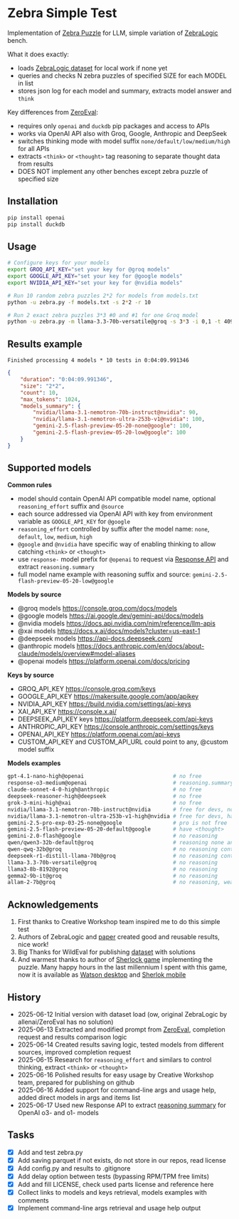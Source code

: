 # Zebra Simple Test

Implementation of [Zebra Puzzle](https://en.wikipedia.org/wiki/Zebra_Puzzle) for LLM, simple variation of [ZebraLogic](https://huggingface.co/blog/yuchenlin/zebra-logic) bench.

What it does exactly:
- loads [ZebraLogic dataset](https://huggingface.co/datasets/WildEval/ZebraLogic) for local work if none yet
- queries and checks N zebra puzzles of specified SIZE for each MODEL in list
- stores json log for each model and summary, extracts model answer and `think`

Key differences from [ZeroEval](https://github.com/WildEval/ZeroEval):
- requires only `openai` and `duckdb` pip packages and access to APIs
- works via OpenAI API also with Groq, Google, Anthropic and DeepSeek
- switches thinking mode with model suffix `none/default/low/medium/high` for all APIs
- extracts `<think>` or `<thought>` tag reasoning to separate thought data from results
- DOES NOT implement any other benches except zebra puzzle of specified size


## Installation

```sh
pip install openai
pip install duckdb
```

## Usage

```sh
# Configure keys for your models
export GROQ_API_KEY="set your key for @groq models"
export GOOGLE_API_KEY="set your key for @google models"
export NVIDIA_API_KEY="set your key for @nvidia models"

# Run 10 random zebra puzzles 2*2 for models from models.txt
python -u zebra.py -f models.txt -s 2*2 -r 10

# Run 2 exact zebra puzzles 3*3 #0 and #1 for one Groq model
python -u zebra.py -m llama-3.3-70b-versatile@groq -s 3*3 -i 0,1 -t 4096
```


## Results example

`Finished processing 4 models * 10 tests in 0:04:09.991346`

```json
{
    "duration": "0:04:09.991346",
    "size": "2*2",
    "count": 10,
    "max_tokens": 1024,
    "models_summary": {
        "nvidia/llama-3.1-nemotron-70b-instruct@nvidia": 90,
        "nvidia/llama-3.1-nemotron-ultra-253b-v1@nvidia": 100,
        "gemini-2.5-flash-preview-05-20-none@google": 100,
        "gemini-2.5-flash-preview-05-20-low@google": 100
    }
}
```


## Supported models

**Common rules**

- model should contain OpenAI API compatible model name, optional `reasoning_effort` suffix and `@source`
- each source addressed via OpenAI API with key from environment variable as `GOOGLE_API_KEY` for `@google`
- `reasoning_effort` controlled by suffix after the model name: `none`, `default`, `low`, `medium`, `high`
- `@google` and `@nvidia` have specific way of enabling thinking to allow catching `<think>` or `<thought>`
- use `response-` model prefix for `@openai` to request via [Response API](https://platform.openai.com/docs/guides/reasoning?api-mode=chat#reasoning-summaries) and extract `reasoning.summary`
- full model name example with reasoning suffix and source: `gemini-2.5-flash-preview-05-20-low@google`

**Models by source**

- @groq models https://console.groq.com/docs/models
- @google models https://ai.google.dev/gemini-api/docs/models
- @nvidia models https://docs.api.nvidia.com/nim/reference/llm-apis
- @xai models https://docs.x.ai/docs/models?cluster=us-east-1
- @deepseek models https://api-docs.deepseek.com/
- @anthropic models https://docs.anthropic.com/en/docs/about-claude/models/overview#model-aliases
- @openai models https://platform.openai.com/docs/pricing

**Keys by source**

- GROQ_API_KEY https://console.groq.com/keys
- GOOGLE_API_KEY https://makersuite.google.com/app/apikey
- NVIDIA_API_KEY https://build.nvidia.com/settings/api-keys
- XAI_API_KEY https://console.x.ai/
- DEEPSEEK_API_KEY keys https://platform.deepseek.com/api-keys
- ANTHROPIC_API_KEY https://console.anthropic.com/settings/keys
- OPENAI_API_KEY https://platform.openai.com/api-keys
- CUSTOM_API_KEY and CUSTOM_API_URL could point to any, @custom model suffix

**Models examples**

```sh
gpt-4.1-nano-high@openai                            # no free
response-o3-medium@openai                           # reasoning.summary returned in think field
claude-sonnet-4-0-high@anthropic                    # no free
deepseek-reasoner-high@deepseek                     # no free
grok-3-mini-high@xai                                # no free
nvidia/llama-3.1-nemotron-70b-instruct@nvidia       # free for devs, no reasoning
nvidia/llama-3.1-nemotron-ultra-253b-v1-high@nvidia # free for devs, have <think>
gemini-2.5-pro-exp-03-25-none@google                # pro is not free
gemini-2.5-flash-preview-05-20-default@google       # have <thought>
gemini-2.0-flash@google                             # no reasoning
qwen/qwen3-32b-default@groq                         # reasoning none and default, have <think>
qwen-qwq-32b@groq                                   # no reasoning control, but have <think>
deepseek-r1-distill-llama-70b@groq                  # no reasoning control, but have <think>
llama-3.3-70b-versatile@groq                        # no reasoning
llama3-8b-8192@groq                                 # no reasoning
gemma2-9b-it@groq                                   # no reasoning  
allam-2-7b@groq                                     # no reasoning, weak and good to test size 2*2
```


## Acknowledgements

1. First thanks to Creative Workshop team inspired me to do this simple test
2. Authors of ZebraLogic and [paper](https://arxiv.org/abs/2502.01100) created good and reusable results, nice work!
3. Big Thanks for WildEval for publishing [dataset](https://huggingface.co/datasets/WildEval/ZebraLogic) with solutions
4. And warmest thanks to author of [Sherlock game](https://www.kaser.com/sherwin.html) implementing the puzzle.
   Many happy hours in the last millennium I spent with this game, now it is available as [Watson desktop](https://github.com/koro-xx/Watson) and [Sherlok mobile](https://apps.apple.com/ru/app/sherlock-free/id631434866)

## History

- 2025-06-12 Initial version with dataset load (ow, original ZebraLogic by allenai/ZeroEval has no solution)
- 2025-06-13 Extracted and modified prompt from [ZeroEval](https://github.com/WildEval/ZeroEval), completion request and results comparison logic
- 2025-06-14 Created results saving logic, tested models from different sources, improved completion request
- 2025-06-15 Research for `reasoning_effort` and similars to control thinking, extract `<think>` or `<thought>`
- 2025-06-16 Polished results for easy usage by Creative Workshop team, prepared for publishing on github
- 2025-06-16 Added support for command-line args and usage help, added direct models in args and items list
- 2025-06-17 Used new Response API to extract [reasoning summary](https://platform.openai.com/docs/guides/reasoning?api-mode=chat#reasoning-summaries) for OpenAI o3- and o1- models 


## Tasks

- [x] Add and test zebra.py
- [x] Add saving parquet if not exists, do not store in our repos, read license
- [x] Add config.py and results to .gitignore
- [x] Add delay option between tests (bypassing RPM/TPM free limits)
- [x] Add and fill LICENSE, check used parts license and reference here
- [x] Collect links to models and keys retrieval, models examples with comments
- [x] Implement command-line args retrieval and usage help output

